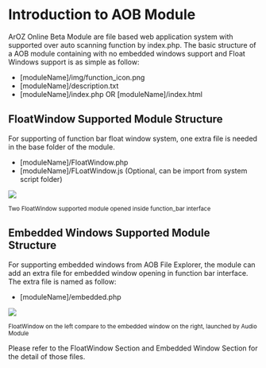 # Introduction to AOB Module
ArOZ Online Beta Module are file based web application system with
supported over auto scanning function by index.php. The basic structure
of a AOB module containing with no embedded windows support and Float Windows
support is as simple as follow:
- [moduleName]/img/function_icon.png
- [moduleName]/description.txt
- [moduleName]/index.php OR [moduleName]/index.html

## FloatWindow Supported Module Structure
For supporting of function bar float window system, one extra file is 
needed in the base folder of the module.
- [moduleName]/FloatWindow.php
- [moduleName]/FLoatWindow.js 
(Optional, can be import from system script folder)

![](image/float_window.png)

<sub>Two FloatWindow supported module opened inside function_bar interface</sub>

## Embedded Windows Supported Module Structure
For supporting embedded windows from AOB File Explorer, the module
can add an extra file for embedded window opening in function bar interface.
The extra file is named as follow:
- [moduleName]/embedded.php

![](image/embedded_window.png)

<sub>FloatWindow on the left compare to the embedded window on the right, launched by Audio Module</sub>

Please refer to the FloatWindow Section and Embedded Window Section for 
the detail of those files.
